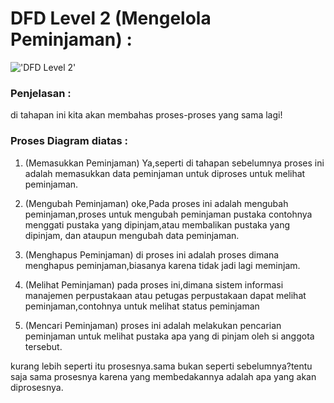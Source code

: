 # DFD Level 2 (Mengelola Peminjaman) :

!['DFD Level 2'](https://i.top4top.io/p_2600gone91.png)

### Penjelasan :

di tahapan ini kita akan membahas proses-proses yang sama lagi! 

### Proses Diagram diatas :

1. (Memasukkan Peminjaman)
   Ya,seperti di tahapan sebelumnya proses ini adalah memasukkan data peminjaman untuk diproses untuk melihat peminjaman.

2. (Mengubah Peminjaman)
  oke,Pada proses ini adalah mengubah peminjaman,proses untuk mengubah peminjaman pustaka contohnya menggati pustaka yang dipinjam,atau membalikan pustaka yang dipinjam, dan ataupun mengubah data peminjaman.

3. (Menghapus Peminjaman)
   di proses ini adalah proses dimana menghapus peminjaman,biasanya karena tidak jadi lagi meminjam.

4. (Melihat Peminjaman)
   pada proses ini,dimana sistem informasi manajemen perpustakaan atau petugas perpustakaan dapat melihat peminjaman,contohnya untuk melihat status peminjaman 

5. (Mencari Peminjaman)
   proses ini adalah melakukan pencarian peminjaman untuk melihat pustaka apa yang di pinjam oleh si anggota tersebut.

kurang lebih seperti itu prosesnya.sama bukan seperti sebelumnya?tentu saja sama prosesnya karena yang membedakannya adalah apa yang akan diprosesnya.